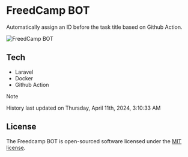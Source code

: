 # FreedCamp BOT

Automatically assign an ID before the task title based on Github Action.

![FreedCamp BOT](https://repository-images.githubusercontent.com/737932867/7d34798b-2680-471c-b089-a78a718d3d6a)

## Tech

- Laravel
- Docker
- Github Action

> [!NOTE]  
> History last updated on Thursday, April 11th, 2024, 3:10:33 AM

## License

The Freedcamp BOT is open-sourced software licensed under the [MIT license](https://opensource.org/licenses/MIT).
